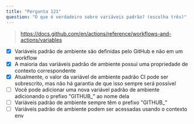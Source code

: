 ```yaml
---
title: "Pergunta 121"
question: "O que é verdadeiro sobre variáveis padrão? (escolha três)"
---
```



> https://docs.github.com/en/actions/reference/workflows-and-actions/variables
- [x] Variáveis padrão de ambiente são definidas pelo GitHub e não em um workflow
- [x] A maioria das variáveis padrão de ambiente possui uma propriedade de contexto correspondente
- [x] Atualmente, o valor da variável de ambiente padrão CI pode ser sobrescrito, mas não há garantia de que isso sempre será possível
- [ ] Você pode adicionar uma nova variável padrão de ambiente adicionando o prefixo "GITHUB_" ao nome dela
- [ ] Variáveis padrão de ambiente sempre têm o prefixo "GITHUB_"
- [ ] Variáveis padrão de ambiente podem ser acessadas usando o contexto env
